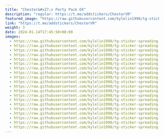 ```yaml
---
title: "Chester&#x27;s Party Pack DX"
description: "regular: https://t.me/addstickers/ChesterVR"
featured_image: "https://raw.githubusercontent.com/kylelin1998/tg-sticker-spreading-worldwide-images/main/img/31f9ad63-94df-4093-937d-5f2ab461ca6f.jpg"
link: "https://t.me/addstickers/ChesterVR"
weight: 3
date: 2024-01-14T17:45:58+08:00
images:
  - https://raw.githubusercontent.com/kylelin1998/tg-sticker-spreading-worldwide-images/main/img/31f9ad63-94df-4093-937d-5f2ab461ca6f.jpg
  - https://raw.githubusercontent.com/kylelin1998/tg-sticker-spreading-worldwide-images/main/img/019fcad5-165a-4a01-9755-a064cd0a6a87.jpg
  - https://raw.githubusercontent.com/kylelin1998/tg-sticker-spreading-worldwide-images/main/img/72d1757c-db34-4678-bbd8-c96569f303d4.jpg
  - https://raw.githubusercontent.com/kylelin1998/tg-sticker-spreading-worldwide-images/main/img/ff2cd369-46af-40b6-a3b4-d16957bf02e1.jpg
  - https://raw.githubusercontent.com/kylelin1998/tg-sticker-spreading-worldwide-images/main/img/6a47e728-432d-4fa6-b3bb-e380e3dc7930.jpg
  - https://raw.githubusercontent.com/kylelin1998/tg-sticker-spreading-worldwide-images/main/img/ca99e5f7-6717-4f00-bad1-0e7c18e42b01.jpg
  - https://raw.githubusercontent.com/kylelin1998/tg-sticker-spreading-worldwide-images/main/img/b7242d14-bc1b-420e-b065-5aa844549095.jpg
  - https://raw.githubusercontent.com/kylelin1998/tg-sticker-spreading-worldwide-images/main/img/9bd3925c-5963-43b8-9074-287d25265588.jpg
  - https://raw.githubusercontent.com/kylelin1998/tg-sticker-spreading-worldwide-images/main/img/c9671425-9a3e-4435-abb2-aa2b368bcca6.jpg
  - https://raw.githubusercontent.com/kylelin1998/tg-sticker-spreading-worldwide-images/main/img/c3e37e6d-4eb6-4038-a93e-231ba6a6f284.jpg
  - https://raw.githubusercontent.com/kylelin1998/tg-sticker-spreading-worldwide-images/main/img/99509288-f4bc-46e8-8c5f-3412e7420e66.jpg
  - https://raw.githubusercontent.com/kylelin1998/tg-sticker-spreading-worldwide-images/main/img/05cd978f-bebc-4613-8cf6-d125305aaf3c.jpg
  - https://raw.githubusercontent.com/kylelin1998/tg-sticker-spreading-worldwide-images/main/img/cb1b61bd-5e0b-4fdd-9205-220cee675056.jpg
  - https://raw.githubusercontent.com/kylelin1998/tg-sticker-spreading-worldwide-images/main/img/aa00f0ad-babf-46f5-8e5c-f0ca1dfb8889.jpg
  - https://raw.githubusercontent.com/kylelin1998/tg-sticker-spreading-worldwide-images/main/img/ad6e8788-62c7-420f-9bda-0877dadd1803.jpg
  - https://raw.githubusercontent.com/kylelin1998/tg-sticker-spreading-worldwide-images/main/img/424fc885-0672-4ea6-b511-97749fa486d7.jpg
  - https://raw.githubusercontent.com/kylelin1998/tg-sticker-spreading-worldwide-images/main/img/f834d1e0-1b5f-445e-b123-c861812413d9.jpg
  - https://raw.githubusercontent.com/kylelin1998/tg-sticker-spreading-worldwide-images/main/img/f40a55c2-6638-4bbb-9032-49302d19da23.jpg
  - https://raw.githubusercontent.com/kylelin1998/tg-sticker-spreading-worldwide-images/main/img/4551ae2f-590d-4bfe-bd1b-11f18a0c9d90.jpg
  - https://raw.githubusercontent.com/kylelin1998/tg-sticker-spreading-worldwide-images/main/img/eeabaf45-4782-4693-8efd-67d5588ae3e9.jpg
---
```

